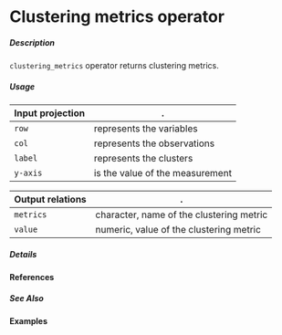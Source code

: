 # Clustering metrics operator

##### Description

`clustering_metrics` operator returns clustering metrics.

##### Usage

Input projection|.
---|---
`row`   | represents the variables
`col`   | represents the observations
`label`   | represents the clusters
`y-axis`| is the value of the measurement

Output relations|.
---|---
`metrics`        | character, name of the clustering metric
`value`        | numeric, value of the clustering metric

##### Details

#### References

##### See Also

#### Examples
